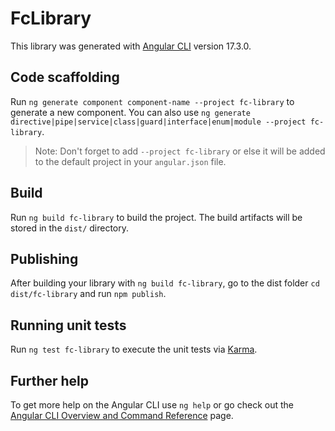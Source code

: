 # FcLibrary

This library was generated with [Angular CLI](https://github.com/angular/angular-cli) version 17.3.0.

## Code scaffolding

Run `ng generate component component-name --project fc-library` to generate a new component. You can also use `ng generate directive|pipe|service|class|guard|interface|enum|module --project fc-library`.
> Note: Don't forget to add `--project fc-library` or else it will be added to the default project in your `angular.json` file. 

## Build

Run `ng build fc-library` to build the project. The build artifacts will be stored in the `dist/` directory.

## Publishing

After building your library with `ng build fc-library`, go to the dist folder `cd dist/fc-library` and run `npm publish`.

## Running unit tests

Run `ng test fc-library` to execute the unit tests via [Karma](https://karma-runner.github.io).

## Further help

To get more help on the Angular CLI use `ng help` or go check out the [Angular CLI Overview and Command Reference](https://angular.io/cli) page.
